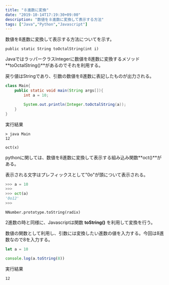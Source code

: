 ```yaml
---
title: "８進数に変換"
date: "2019-10-14T17:19:30+09:00"
description: "数値を８進数に変換して表示する方法"
tags: ["Java","Python","Javascript"]
---
```


数値を8進数に変換して表示する方法についてを示す。

<div class="note_content_by_programming_language" id="note_content_Java">

`public static String toOctalString(int i)`  

JavaではラッパークラスIntegerに数値を8進数に変換するメソッド**toOctalString()**があるのでそれを利用する。  

戻り値はStringであり、引数の数値を8進数に表記したものが出力される。


```java
class Main{
    public static void main(String args[]){
        int a = 10;

        System.out.println(Integer.toOctalString(a));
    }
}
```

実行結果

```
> java Main 
12
```

</div>
<div class="note_content_by_programming_language" id="note_content_Python">

`oct(x)`

pythonに関しては、数値を8進数に変換して表示する組み込み関数**oct()**がある。  

表示される文字はプレフィックスとして"0o"が頭について表示される。

```python
>>> a = 10
>>> 
>>> oct(a)
'0o12'
>>>
```

</div>
<div class="note_content_by_programming_language" id="note_content_Javascript">

`NNumber.prototype.toString(radix)`

2進数の時と同様に、Javascriptは関数 **toString()** を利用して変換を行う。

数値の関数として利用し、引数には変換したい進数の値を入力する。今回は8進数なので8を入力する。

```javascript
let a = 10

console.log(a.toString(8))
```

実行結果

```
12
```

</div>



